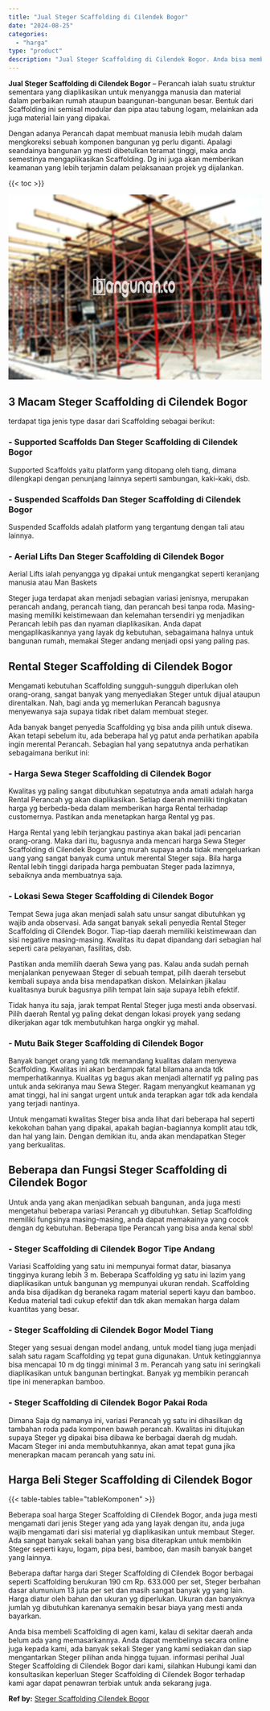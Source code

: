 ```yaml
---
title: "Jual Steger Scaffolding di Cilendek Bogor"
date: "2024-08-25"
categories: 
  - "harga"
type: "product"
description: "Jual Steger Scaffolding di Cilendek Bogor. Anda bisa membeli Scaffolding di agen kami, kalau di sekitar daerah anda belum ada yang memasarkannya. Anda dapat..."
---
```


**Jual Steger Scaffolding di Cilendek Bogor** – Perancah ialah suatu struktur sementara yang diaplikasikan untuk menyangga manusia dan material dalam perbaikan rumah ataupun baangunan-bangunan besar. Bentuk dari Scaffolding ini semisal modular dan pipa atau tabung logam, melainkan ada juga material lain yang dipakai.

Dengan adanya Perancah dapat membuat manusia lebih mudah dalam mengkoreksi sebuah komponen bangunan yg perlu diganti. Apalagi seandainya bangunan yg mesti dibetulkan teramat tinggi, maka anda semestinya mengaplikasikan Scaffolding. Dg ini juga akan memberikan keamanan yang lebih terjamin dalam pelaksanaan projek yg dijalankan.

{{< toc >}}

![Jual Steger Scaffolding di Cilendek Bogor](/images/sewa-scaffolding-steger-21.png)

## 3 Macam Steger Scaffolding di Cilendek Bogor

terdapat tiga jenis type dasar dari Scaffolding sebagai berikut:

### \- Supported Scaffolds Dan Steger Scaffolding di Cilendek Bogor

Supported Scaffolds yaitu platform yang ditopang oleh tiang, dimana dilengkapi dengan penunjang lainnya seperti sambungan, kaki-kaki, dsb.

### \- Suspended Scaffolds Dan Steger Scaffolding di Cilendek Bogor

Suspended Scaffolds adalah platform yang tergantung dengan tali atau lainnya.

### \- Aerial Lifts Dan Steger Scaffolding di Cilendek Bogor

Aerial Lifts ialah penyangga yg dipakai untuk mengangkat seperti keranjang manusia atau Man Baskets

Steger juga terdapat akan menjadi sebagian variasi jenisnya, merupakan perancah andang, perancah tiang, dan perancah besi tanpa roda. Masing-masing memiliki keistimewaan dan kelemahan tersendiri yg menjadikan Perancah lebih pas dan nyaman diaplikasikan. Anda dapat mengaplikasikannya yang layak dg kebutuhan, sebagaimana halnya untuk bangunan rumah, memakai Steger andang menjadi opsi yang paling pas.

## Rental Steger Scaffolding di Cilendek Bogor

Mengamati kebutuhan Scaffolding sungguh-sungguh diperlukan oleh orang-orang, sangat banyak yang menyediakan Steger untuk dijual ataupun direntalkan. Nah, bagi anda yg memerlukan Perancah bagusnya menyewanya saja supaya tidak ribet dalam membuat steger.

Ada banyak banget penyedia Scaffolding yg bisa anda pilih untuk disewa. Akan tetapi sebelum itu, ada beberapa hal yg patut anda perhatikan apabila ingin merental Perancah. Sebagian hal yang sepatutnya anda perhatikan sebagaimana berikut ini:

### \- Harga Sewa Steger Scaffolding di Cilendek Bogor

Kwalitas yg paling sangat dibutuhkan sepatutnya anda amati adalah harga Rental Perancah yg akan diaplikasikan. Setiap daerah memiliki tingkatan harga yg berbeda-beda dalam memberikan harga Rental terhadap customernya. Pastikan anda menetapkan harga Rental yg pas.

Harga Rental yang lebih terjangkau pastinya akan bakal jadi pencarian orang-orang. Maka dari itu, bagusnya anda mencari harga Sewa Steger Scaffolding di Cilendek Bogor yang murah supaya anda tidak mengeluarkan uang yang sangat banyak cuma untuk merental Steger saja. Bila harga Rental lebih tinggi daripada harga pembuatan Steger pada lazimnya, sebaiknya anda membuatnya saja.

### \- Lokasi Sewa Steger Scaffolding di Cilendek Bogor

Tempat Sewa juga akan menjadi salah satu unsur sangat dibutuhkan yg wajib anda observasi. Ada sangat banyak sekali penyedia Rental Steger Scaffolding di Cilendek Bogor. Tiap-tiap daerah memiliki keistimewaan dan sisi negative masing-masing. Kwalitas itu dapat dipandang dari sebagian hal seperti cara pelayanan, fasilitas, dsb.

Pastikan anda memilih daerah Sewa yang pas. Kalau anda sudah pernah menjalankan penyewaan Steger di sebuah tempat, pilih daerah tersebut kembali supaya anda bisa mendapatkan diskon. Melainkan jikalau kualitasnya buruk bagusnya pilih tempat lain saja supaya lebih efektif.

Tidak hanya itu saja, jarak tempat Rental Steger juga mesti anda observasi. Pilih daerah Rental yg paling dekat dengan lokasi proyek yang sedang dikerjakan agar tdk membutuhkan harga ongkir yg mahal.

### \- Mutu Baik Steger Scaffolding di Cilendek Bogor

Banyak banget orang yang tdk memandang kualitas dalam menyewa Scaffolding. Kwalitas ini akan berdampak fatal bilamana anda tdk memperhatikannya. Kualitas yg bagus akan menjadi alternatif yg paling pas untuk anda sekiranya mau Sewa Steger. Ragam menyangkut keamanan yg amat tinggi, hal ini sangat urgent untuk anda terapkan agar tdk ada kendala yang terjadi nantinya.

Untuk mengamati kwalitas Steger bisa anda lihat dari beberapa hal seperti kekokohan bahan yang dipakai, apakah bagian-bagiannya komplit atau tdk, dan hal yang lain. Dengan demikian itu, anda akan mendapatkan Steger yang berkualitas.

## Beberapa dan Fungsi Steger Scaffolding di Cilendek Bogor

Untuk anda yang akan menjadikan sebuah bangunan, anda juga mesti mengetahui beberapa variasi Perancah yg dibutuhkan. Setiap Scaffolding memiliki fungsinya masing-masing, anda dapat memakainya yang cocok dengan dg kebutuhan. Beberapa tipe Perancah yang bisa anda kenal sbb!

### \- Steger Scaffolding di Cilendek Bogor Tipe Andang

Variasi Scaffolding yang satu ini mempunyai format datar, biasanya tingginya kurang lebih 3 m. Beberapa Scaffolding yg satu ini lazim yang diaplikasikan untuk bangunan yg mempunyai ukuran rendah. Scaffolding anda bisa dijadikan dg beraneka ragam material seperti kayu dan bamboo. Kedua material tadi cukup efektif dan tdk akan memakan harga dalam kuantitas yang besar.

### \- Steger Scaffolding di Cilendek Bogor Model Tiang

Steger yang sesuai dengan model andang, untuk model tiang juga menjadi salah satu ragam Scaffolding yg tepat guna digunakan. Untuk ketinggiannya bisa mencapai 10 m dg tinggi minimal 3 m. Perancah yang satu ini seringkali diaplikasikan untuk bangunan bertingkat. Banyak yg membikin perancah tipe ini menerapkan bamboo.

### \- Steger Scaffolding di Cilendek Bogor Pakai Roda

Dimana Saja dg namanya ini, variasi Perancah yg satu ini dihasilkan dg tambahan roda pada komponen bawah perancah. Kwalitas ini ditujukan supaya Steger yg dipakai bisa dibawa ke berbagai daerah dg mudah. Macam Steger ini anda membutuhkannya, akan amat tepat guna jika menerapkan macam perancah yang satu ini.

## Harga Beli Steger Scaffolding di Cilendek Bogor

{{< table-tables table="tableKomponen" >}}

Beberapa soal harga Steger Scaffolding di Cilendek Bogor, anda juga mesti mengamati dari jenis Steger yang ada yang layak dengan itu, anda juga wajib mengamati dari sisi material yg diaplikasikan untuk membaut Steger. Ada sangat banyak sekali bahan yang bisa diterapkan untuk membikin Steger seperti kayu, logam, pipa besi, bamboo, dan masih banyak banget yang lainnya.

Beberapa daftar harga dari Steger Scaffolding di Cilendek Bogor berbagai seperti Scaffolding berukuran 190 cm Rp. 633.000 per set, Steger berbahan dasar alumunium 13 juta per set dan masih sangat banyak yg yang lain. Harga diatur oleh bahan dan ukuran yg diperlukan. Ukuran dan banyaknya jumlah yg dibutuhkan karenanya semakin besar biaya yang mesti anda bayarkan.

Anda bisa membeli Scaffolding di agen kami, kalau di sekitar daerah anda belum ada yang memasarkannya. Anda dapat membelinya secara online juga kepada kami, ada banyak sekali Steger yang kami sediakan dan siap mengantarkan Steger pilihan anda hingga tujuan. informasi perihal Jual Steger Scaffolding di Cilendek Bogor dari kami, silahkan Hubungi kami dan konsultasikan keperluan Steger Scaffolding di Cilendek Bogor terhadap kami agar dapat penawran terbiak untuk anda sekarang juga.

**Ref by:** [Steger Scaffolding Cilendek Bogor](https://id.wikipedia.org/wiki/Steger)
